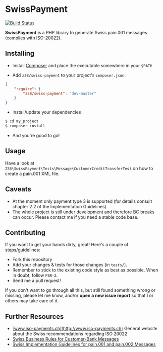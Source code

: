# SwissPayment

[![Build Status](https://travis-ci.org/z38/swiss-payment.png?branch=master)](https://travis-ci.org/z38/swiss-payment)

**SwissPayment** is a PHP library to generate Swiss pain.001 messages (complies with ISO-20022).

## Installing

- Install [Composer](http://getcomposer.org) and place the executable somewhere in your `$PATH`.

- Add `z38/swiss-payment` to your project's `composer.json`:

```json
{
    "require": {
        "z38/swiss-payment": "dev-master"
    }
}
```

- Install/update your dependencies

```bash
$ cd my_project
$ composer install
```

- And you're good to go!

## Usage

Have a look at `Z38\SwissPayment\Tests\Message\CustomerCreditTransferTest` on how to create a pain.001 XML file.

## Caveats

- At the moment only payment type 3 is supported (for details consult chapter 2.2 of the Implementation Guidelines)
- The whole project is still under development and therefore BC breaks can occur. Please contact me if you need a stable code base.

## Contributing

If you want to get your hands dirty, great! Here's a couple of steps/guidelines:

- Fork this repository
- Add your changes & tests for those changes (in `tests/`).
- Remember to stick to the existing code style as best as possible. When in doubt, follow `PSR-2`.
- Send me a pull request!

If you don't want to go through all this, but still found something wrong or missing, please
let me know, and/or **open a new issue report** so that I or others may take care of it.

## Further Resources

- [www.iso-payments.ch](http://www.iso-payments.ch) General website about the Swiss recommendations regarding ISO 20022
- [Swiss Business Rules for Customer-Bank Messages](http://www.six-interbank-clearing.com/dam/downloads/en/standardization/iso/swiss_recommendations/business_rules/standardization_isopayments_ch_business_rules.pdf)
- [Swiss Implementation Guidelines for pain.001 and pain.002 Messages](http://www.six-interbank-clearing.com/dam/downloads/en/standardization/iso/swiss_recommendations/implementation_guidelines_ct/standardization_isopayments_iso_20022_ch_implementation_guidelines_ct.pdf)
